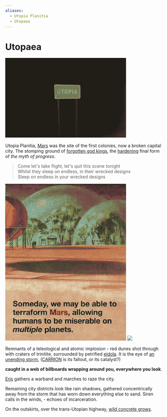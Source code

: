 ```yaml
---
aliases:
  - Utopia Planitia
  - Utopaea
---
```

# Utopaea

![](img/utopia.png)

Utopia Planitia, [Mars](Mars.md) was the site of the first colonies, now a broken capital city. The stomping ground of [forgotten god kings](forgotten-god-kings.md), the [hardening](hardening.md) final form of *the myth of progress*. 

> Come let's take flight, let's quit this scene tonight  
> Whilst they sleep on endless, in their wrecked designs  
> Sleep on endless in your wrecked designs


![](img/terraform.png)
![](img/surveillance.png)

Remnants of a teleological and atomic implosion - red dunes shot through with craters of trinitite, surrounded by petrified [eidola](eidolon.md). It is the eye of [an unending storm](storm.md), ([CARRION](CARRION.md) is its fallout, or its catalyst?)

**caught in a web of billboards wrapping around you, everywhere you look**.

[Eris](Eris.md) gathers a warband and marches to raze the city.

Remaining city districts look like rain shadows, gathered concentrically away from the storm that has worn down everything else to sand. Siren calls in the winds, - echoes of incarceration.

On the outskirts, over the trans-Utopian highway, [wild concrete grows](Concrete_Forest.md).